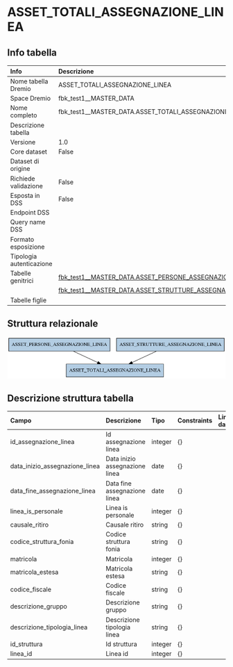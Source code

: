 # ASSET_TOTALI_ASSEGNAZIONE_LINEA

## Info tabella

| Info                     | Descrizione                                                                                                                         |
|:-------------------------|:------------------------------------------------------------------------------------------------------------------------------------|
| Nome tabella Dremio      | ASSET_TOTALI_ASSEGNAZIONE_LINEA                                                                                                     |
| Space Dremio             | fbk_test1__MASTER_DATA                                                                                                              |
| Nome completo            | fbk_test1__MASTER_DATA.ASSET_TOTALI_ASSEGNAZIONE_LINEA                                                                              |
| Descrizione tabella      |                                                                                                                                     |
| Versione                 | 1.0                                                                                                                                 |
| Core dataset             | False                                                                                                                               |
| Dataset di origine       |                                                                                                                                     |
| Richiede validazione     | False                                                                                                                               |
| Esposta in DSS           | False                                                                                                                               |
| Endpoint DSS             |                                                                                                                                     |
| Query name DSS           |                                                                                                                                     |
| Formato esposizione      |                                                                                                                                     |
| Tipologia autenticazione |                                                                                                                                     |
| Tabelle genitrici        | [fbk_test1__MASTER_DATA.ASSET_PERSONE_ASSEGNAZIONE_LINEA](/fbk_test1__MASTER_DATA/ASSET_PERSONE_ASSEGNAZIONE_LINEA/markdown.md)     |
|                          | [fbk_test1__MASTER_DATA.ASSET_STRUTTURE_ASSEGNAZIONE_LINEA](/fbk_test1__MASTER_DATA/ASSET_STRUTTURE_ASSEGNAZIONE_LINEA/markdown.md) |
| Tabelle figlie           |                                                                                                                                     |

## Struttura relazionale

![ASSET_TOTALI_ASSEGNAZIONE_LINEA](./graph_png.png)

## Descrizione struttura tabella

| Campo                          | Descrizione                    | Tipo    | Constraints   | Linked data   | errors   |
|:-------------------------------|:-------------------------------|:--------|:--------------|:--------------|:---------|
| id_assegnazione_linea          | Id assegnazione linea          | integer | {}            |               | {}       |
| data_inizio_assegnazione_linea | Data inizio assegnazione linea | date    | {}            |               | {}       |
| data_fine_assegnazione_linea   | Data fine assegnazione linea   | date    | {}            |               | {}       |
| linea_is_personale             | Linea is personale             | integer | {}            |               | {}       |
| causale_ritiro                 | Causale ritiro                 | string  | {}            |               | {}       |
| codice_struttura_fonia         | Codice struttura fonia         | string  | {}            |               | {}       |
| matricola                      | Matricola                      | integer | {}            |               | {}       |
| matricola_estesa               | Matricola estesa               | string  | {}            |               | {}       |
| codice_fiscale                 | Codice fiscale                 | string  | {}            |               | {}       |
| descrizione_gruppo             | Descrizione gruppo             | string  | {}            |               | {}       |
| descrizione_tipologia_linea    | Descrizione tipologia linea    | string  | {}            |               | {}       |
| id_struttura                   | Id struttura                   | integer | {}            |               | {}       |
| linea_id                       | Linea id                       | integer | {}            |               | {}       |
